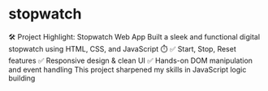 # stopwatch
🛠️ Project Highlight: Stopwatch Web App Built a sleek and functional digital stopwatch using HTML, CSS, and JavaScript ⏱️  ✅ Start, Stop, Reset features ✅ Responsive design &amp; clean UI ✅ Hands-on DOM manipulation and event handling  This project sharpened my skills in JavaScript logic building 
